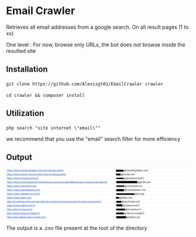 # Email Crawler

Retrieves all email addresses from a google search. On all result pages (1 to xx)

One level : For now, browse only URLs, the bot does not browse inside the resulted site

## Installation

``git clone https://github.com/Alexisgt01/EmailCrawler crawler``

``cd crawler && composer install``

## Utilization

``php search "site internet \"email\""``

we recommend that you use the "email" search filter for more efficiency

## Output

![Output](https://github.com/Alexisgt01/EmailCrawler/blob/master/output.png?raw=true)


The output is a .csv file present at the root of the directory
